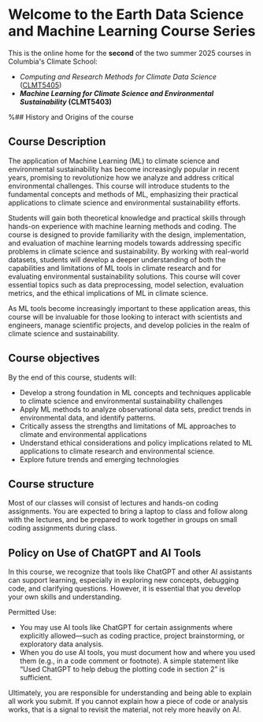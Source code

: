 # Welcome to the Earth Data Science and Machine Learning Course Series

This is the online home for the <strong>second</strong> of the two summer 2025 courses in Columbia's Climate School:
- *Computing and Research Methods for Climate Data Science* ([CLMT5405](https://earth-ds-ml.github.io/summer_2025/intro.html#))
- <strong>*Machine Learning for Climate Science and Environmental Sustainability* (CLMT5403)</strong>

%## History and Origins of the course


## Course Description
The application of Machine Learning (ML) to climate science and environmental sustainability has become 
increasingly popular in recent years, promising to revolutionize how we analyze and address critical 
environmental challenges. This course will introduce students to the fundamental concepts and methods of ML, 
emphasizing their practical applications to climate science and environmental sustainability efforts.
 
Students will gain both theoretical knowledge and practical skills through hands-on experience with 
machine learning methods and coding. The course is designed to provide familiarity with the design, 
implementation, and evaluation of machine learning models towards addressing specific problems in climate 
science and sustainability. By working with real-world datasets, students will develop a deeper understanding 
of both the capabilities and limitations of ML tools in climate research and for evaluating environmental 
sustainability solutions. This course will cover essential topics such as data preprocessing, 
model selection, evaluation metrics, and the ethical implications of ML in climate science.
 
As ML tools become increasingly important to these application areas, this course will be invaluable for 
those looking to interact with scientists and engineers, manage scientific projects, and develop policies 
in the realm of climate science and sustainability. 

## Course objectives
By the end of this course, students will:
- Develop a strong foundation in ML concepts and techniques applicable to climate science and environmental sustainability challenges
- Apply ML methods to analyze observational data sets, predict trends in environmental data, and identify patterns.
- Critically assess the strengths and limitations of ML approaches to climate and environmental applications
- Understand ethical considerations and policy implications related to ML applications to climate research and environmental science.
- Explore future trends and emerging technologies

## Course structure
Most of our classes will consist of lectures and hands-on coding assignments. You are expected to bring a laptop to class and follow along with the
lectures, and be prepared to work together in groups on small coding assignments during class.

## Policy on Use of ChatGPT and AI Tools
In this course, we recognize that tools like ChatGPT and other AI assistants can support learning, 
especially in exploring new concepts, debugging code, and clarifying questions. However, it is essential 
that you develop your own skills and understanding.

Permitted Use:
- You may use AI tools like ChatGPT for certain assignments where explicitly allowed—such as coding practice, project brainstorming, or exploratory data analysis.
- When you do use AI tools, you must document how and where you used them (e.g., in a code comment or footnote). A simple statement like “Used ChatGPT to help debug the plotting code in section 2” is sufficient.

Ultimately, you are responsible for understanding and being able to explain all work you submit. If you cannot explain how a piece of code or analysis works, that is a signal to revisit the material, not rely more heavily on AI.
